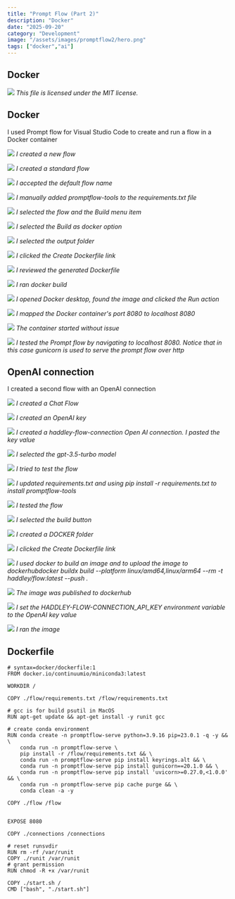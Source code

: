 ```yaml
---
title: "Prompt Flow (Part 2)"
description: "Docker"
date: "2025-09-20"
category: "Development"
image: "/assets/images/promptflow2/hero.png"
tags: ["docker","ai"]
---
```


## Docker

![](/assets/images/promptflow2/logo.svg)
*This file is licensed under the MIT license.*


## Docker

I used Prompt flow for Visual Studio Code to create and run a flow in a Docker container

![](/assets/images/promptflow2/screenshot-2024-06-12-at-11.54.32am-1836x484.png)
*I created a new flow*

![](/assets/images/promptflow2/screenshot-2024-06-12-at-11.54.42am-1836x478.png)
*I created a standard flow*

![](/assets/images/promptflow2/screenshot-2024-06-12-at-11.55.38am-1836x327.png)
*I accepted the default flow name*

![](/assets/images/promptflow2/screenshot-2024-06-12-at-11.57.01am-1836x761.png)
*I manually added promptflow-tools to the requirements.txt file*

![](/assets/images/promptflow2/screenshot-2024-06-12-at-11.57.39am-2136x990.png)
*I selected the flow and the Build menu item*

![](/assets/images/promptflow2/screenshot-2024-06-12-at-11.57.47am-1836x221.png)
*I selected the Build as docker option*

![](/assets/images/promptflow2/screenshot-2024-06-12-at-11.57.56am-1836x1063.png)
*I selected the output folder*

![](/assets/images/promptflow2/screenshot-2024-06-12-at-11.58.15am-1836x754.png)
*I clicked the Create Dockerfile link*

![](/assets/images/promptflow2/screenshot-2024-06-12-at-11.58.39am-1836x1182.png)
*I reviewed the generated Dockerfile*

![](/assets/images/promptflow2/screenshot-2024-06-12-at-12.01.02pm-1836x1319.png)
*I ran docker build*

![](/assets/images/promptflow2/screenshot-2024-06-12-at-12.01.15pm-1836x788.png)
*I opened Docker desktop, found the image and clicked the Run action*

![](/assets/images/promptflow2/screenshot-2024-06-12-at-1.04.15pm-2136x1213.png)
*I mapped the Docker container's port 8080 to localhost 8080*

![](/assets/images/promptflow2/screenshot-2024-06-12-at-1.06.28pm-2136x1209.png)
*The container started without issue*

![](/assets/images/promptflow2/screenshot-2024-06-12-at-1.07.08pm-2136x1115.png)
*I tested the Prompt flow by navigating to localhost 8080. Notice that in this case gunicorn is used to serve the prompt flow over http*


## OpenAI connection

I created a second flow with an OpenAI connection

![](/assets/images/promptflow2/screenshot-2024-09-15-at-8.02.02am-2136x1226.png)
*I created a Chat Flow*

![](/assets/images/promptflow2/screenshot-2024-09-15-at-8.05.32am-2136x1275.png)
*I created an OpenAI key*

![](/assets/images/promptflow2/screenshot-2024-09-15-at-8.06.23am-2136x944.png)
*I created a haddley-flow-connection Open AI connection. I pasted the key value*

![](/assets/images/promptflow2/screenshot-2024-09-15-at-8.06.56am-2136x866.png)
*I selected the gpt-3.5-turbo model*

![](/assets/images/promptflow2/screenshot-2024-09-15-at-8.07.17am-2136x356.png)
*I tried to test the flow*

![](/assets/images/promptflow2/screenshot-2024-09-15-at-8.09.24am-2136x775.png)
*I updated requirements.txt and using pip install -r requirements.txt to install promptflow-tools*

![](/assets/images/promptflow2/screenshot-2024-09-15-at-8.09.57am-2136x689.png)
*I tested the flow*

![](/assets/images/promptflow2/screenshot-2024-09-15-at-8.10.15am-2136x183.png)
*I selected the build button*

![](/assets/images/promptflow2/screenshot-2024-09-15-at-8.10.33am-2136x963.png)
*I created a DOCKER folder*

![](/assets/images/promptflow2/screenshot-2024-09-15-at-8.11.42am-2136x477.png)
*I clicked the Create Dockerfile link*

![](/assets/images/promptflow2/screenshot-2024-09-15-at-8.14.40am-2136x1234.png)
*I used docker to build an image and to upload the image to dockerhubdocker buildx build --platform linux/amd64,linux/arm64 --rm -t haddley/flow:latest --push .*

![](/assets/images/promptflow2/screenshot-2024-09-15-at-12.18.04pm-2136x482.png)
*The image was published to dockerhub*

![](/assets/images/promptflow2/458093778-988481093300074-4455187068097691869-n-1270x720.png)
*I set the HADDLEY-FLOW-CONNECTION_API_KEY environment variable to the OpenAI key value*

![](/assets/images/promptflow2/457851559-902204838438402-4174883941277830493-n-1270x720.png)
*I ran the image*


## Dockerfile

```text
# syntax=docker/dockerfile:1
FROM docker.io/continuumio/miniconda3:latest

WORKDIR /

COPY ./flow/requirements.txt /flow/requirements.txt

# gcc is for build psutil in MacOS
RUN apt-get update && apt-get install -y runit gcc

# create conda environment
RUN conda create -n promptflow-serve python=3.9.16 pip=23.0.1 -q -y && \
    conda run -n promptflow-serve \
    pip install -r /flow/requirements.txt && \
    conda run -n promptflow-serve pip install keyrings.alt && \
    conda run -n promptflow-serve pip install gunicorn==20.1.0 && \
    conda run -n promptflow-serve pip install 'uvicorn>=0.27.0,<1.0.0' && \
    conda run -n promptflow-serve pip cache purge && \
    conda clean -a -y

COPY ./flow /flow


EXPOSE 8080

COPY ./connections /connections

# reset runsvdir
RUN rm -rf /var/runit
COPY ./runit /var/runit
# grant permission
RUN chmod -R +x /var/runit

COPY ./start.sh /
CMD ["bash", "./start.sh"]
```

